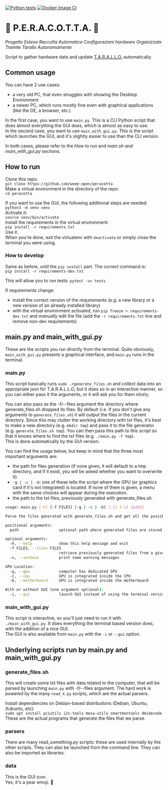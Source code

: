 [![Python tests](https://github.com/WEEE-Open/peracotta/actions/workflows/python-tests.yml/badge.svg)](https://github.com/WEEE-Open/peracotta/actions/workflows/python-tests.yml)
[![Docker Image CI](https://github.com/WEEE-Open/peracotta/actions/workflows/docker-image.yml/badge.svg)](https://github.com/WEEE-Open/peracotta/actions/workflows/docker-image.yml)

# 🍐 P.E.R.A.C.O.T.T.A. 🍐

*Progetto Esteso Raccolta Automatica Configurazioni hardware Organizzate Tramite Tarallo Autonomamente*

Script to gather hardware data and update [T.A.R.A.L.L.O.](https://github.com/weee-open/tarallo) automatically.

## Common usage

You can have 2 use cases:
- a very old PC, that even struggles with showing the Desktop Environment
- a newer PC, which runs mostly fine even with graphical applications (like the DE, a browser, etc.)

In the first case, you want to use `main.py`. This is a CLI Python script that does almost everything the GUI does, which is almost as easy to use.  
In the second case, you want to use `main_with_gui.py`. This is the script which launches the GUI, and it's slightly easier to use than the CLI version.  

In both cases, please refer to the _How to run_ and _main.sh and main_with_gui.py_ sections.

## How to run

Clone this repo:  
`git clone https://github.com/weee-open/peracotta`  
Make a virtual environment in the directory of the repo:  
`cd peracotta`    

If you want to use the GUI, the following additional steps are needed:  
`python3 -m venv venv`  
Activate it:  
`source venv/bin/activate`  
Install the requirements in the virtual environment:  
`pip install -r requirements.txt`  
Use it.  
When you're done, exit the virtualenv with `deactivate` 
or simply close the terminal you were using.

### How to develop

Same as before, until the `pip install` part. The correct command is:    
`pip install -r requirements-dev.txt`  

This will allow you to run tests: `pytest -vv tests`

If requirements change:  
- install the correct version of the requirements (e.g. a new library or a new version of an already installed library)  
- with the virtual environment activated, run `pip freeze > requirements-dev.txt` and *manually* edit the file (add the `-r requirements.txt` line and remove non-dev requirements)

## main.py and main_with_gui.py

These are the scripts you run directly from the terminal. Quite obviously, `main_with_gui.py` presents a graphical interface, and `main.py` runs in the terminal.

### main.py

This script basically runs `sudo ./generate_files.sh` and collect data into an appropriate json for T.A.R.A.L.L.O, but it does so in an interactive manner, so 
you can either pass it the arguments, or it will ask you for them nicely.

You can also pass as the -f/--files argument the directory where generate_files.sh dropped its files. By default (i.e. if you don't give any arguments 
to `generate_files.sh`) it will output the files in the current directory. Since this may clutter the working directory 
with txt files, it's best to make a new directory (e.g. `mkdir tmp`) and pass it to the file generator (e.g. `generate_files.sh tmp`).
You can then pass this path to this script so that it knows where to find the txt files (e.g. `./main.py -f tmp`).  
This is done automatically by the GUI version.


You can find the usage below, but keep in mind that the three most important arguments are:
- the path for files generation (if none given, it will default to a tmp directory, and if it exist, you will be asked whether you want to overwrite it).
- `-g | -c | -b`: one of these tells the script where the GPU (or graphics card if it's not integrated) is located. If none of them is given, a menu with the same choices will appear during the execution.
- the path to the txt files, previously generated with generate_files.sh.
```bash
usage: main.py [-h] [-f FILES] [-g | -c | -b] [-i] [-v] [path]

Parse the files generated with generate_files.sh and get all the possible info out of them

positional arguments:
  path                  optional path where generated files are stored

optional arguments:
  -h, --help            show this help message and exit
  -f FILES, --files FILES
                        retrieve previously generated files from a given path
  -v, --verbose         print some warning messages

GPU Location:
  -g, --gpu             computer has dedicated GPU
  -c, --cpu             GPU is integrated inside the CPU
  -b, --motherboard     GPU is integrated inside the motherboard

With or without GUI (one argument optional):
  -i, --gui             launch GUI instead of using the terminal version

```

### main_with_gui.py

This script is interactive, so you'll just need to run it with `./main_with_gui.py`. It does everything the terminal based version does, with the addition of a nice GUI.  
The GUI is also available from `main.py` with the `-i` or `--gui` option.

## Underlying scripts run by main.py and main_with_gui.py

### generate_files.sh

This will create some txt files with data related to the computer, that will be parsed by launching 
`main.py` with -f/--files argument. The hard work is powered by the many `read_X.py` scripts, which are the actual 
parsers.

Install dependencies on Debian-based distributions (Debian, Ubuntu, Xubuntu, etc):  
`sudo apt install pciutils i2c-tools mesa-utils smartmontools dmidecode`  
These are the actual programs that generate the files that we parse.

### parsers

There are many read_something.py scripts: these are used internally by the other scripts. They can also be launched from the command line. They can also be imported as libraries.

### data

This is the GUI icon.  
Yes, it's a pear emoji. 🍐

